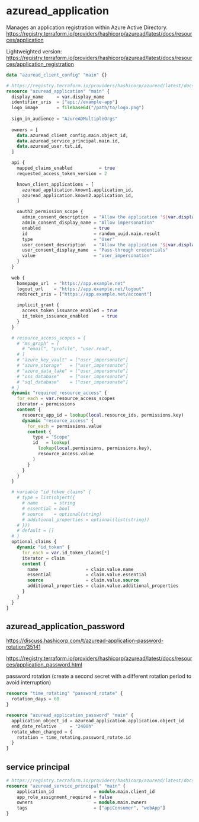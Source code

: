 # azuread_application

Manages an application registration within Azure Active Directory.
https://registry.terraform.io/providers/hashicorp/azuread/latest/docs/resources/application

Lightweighted version:
https://registry.terraform.io/providers/hashicorp/azuread/latest/docs/resources/application_registration

```tf
data "azuread_client_config" "main" {}

# https://registry.terraform.io/providers/hashicorp/azuread/latest/docs/resources/application
resource "azuread_application" "main" {
  display_name     = var.display_name
  identifier_uris  = ["api://example-app"]
  logo_image       = filebase64("/path/to/logo.png")
  
  sign_in_audience = "AzureADMultipleOrgs"
  
  owners = [
    data.azuread_client_config.main.object_id,
    data.azuread_service_principal.main.id,
    data.azuread_user.tst.id,    
  ]

  api {
    mapped_claims_enabled          = true
    requested_access_token_version = 2

    known_client_applications = [
      azuread_application.known1.application_id,
      azuread_application.known2.application_id,
    ]

    oauth2_permission_scope {
      admin_consent_description  = "Allow the application '${var.display_name}' to act on behalf of the signed-in user."
      admin_consent_display_name = "Allow impersonation"
      enabled                    = true
      id                         = random_uuid.main.result
      type                       = "User"
      user_consent_description   = "Allow the application '${var.display_name}' to act on your behalf."
      user_consent_display_name  = "Pass-through credentials"
      value                      = "user_impersonation"
    }
  }
  
  web {
    homepage_url  = "https://app.example.net"
    logout_url    = "https://app.example.net/logout"
    redirect_uris = ["https://app.example.net/account"]

    implicit_grant {
      access_token_issuance_enabled = true
      id_token_issuance_enabled     = true
    }
  }  

  # resource_access_scopes = {
    # "ms_graph" = [
      # "email", "profile", "user.read",
    # ]
    # "azure_key_vault" = ["user_impersonate"]    
    # "azure_storage"   = ["user_impersonate"]
    # "azure_data_lake" = ["user_impersonate"]
    # "oss_database"    = ["user_impersonate"]
    # "sql_database"    = ["user_impersonate"]
  # }
  dynamic "required_resource_access" {
    for_each = var.resource_access_scopes
    iterator = permissions
    content {
      resource_app_id = lookup(local.resource_ids, permissions.key)
      dynamic "resource_access" {
        for_each = permissions.value
        content {
          type = "Scope"
          id   = lookup(
            lookup(local.permissions, permissions.key),
            resource_access.value
          )
        }
      }
    }
  }

  # variable "id_token_claims" {
    # type = list(object({
      # name      = string
      # essential = bool
      # source    = optional(string)
      # additional_properties = optional(list(string))
    # }))
    # default = []
  # }
  optional_claims {
    dynamic "id_token" {
      for_each = var.id_token_claims[*]
      iterator = claim
      content {
        name                  = claim.value.name
        essential             = claim.value.essential
        source                = claim.value.source
        additional_properties = claim.value.additional_properties
      }
    }
  }
}
```

## azuread_application_password
https://discuss.hashicorp.com/t/azuread-application-password-rotation/35141

https://registry.terraform.io/providers/hashicorp/azuread/latest/docs/resources/application_password.html

password rotation (create a second secret with a different rotation period to avoid interruption)
```tf
resource "time_rotating" "password_rotate" {
  rotation_days = 60
}

resource "azuread_application_password" "main" {
  application_object_id = azuread_application.application.object_id
  end_date_relative     = "2400h"
  rotate_when_changed = {
    rotation = time_rotating.password_rotate.id
  }
}
```

## service principal
```tf
# https://registry.terraform.io/providers/hashicorp/azuread/latest/docs/resources/service_principal
resource "azuread_service_principal" "main" {
    application_id               = module.main.client_id
    app_role_assignment_required = false
    owners                       = module.main.owners
    tags                         = ["apiConsumer", "webApp"]
}
```
